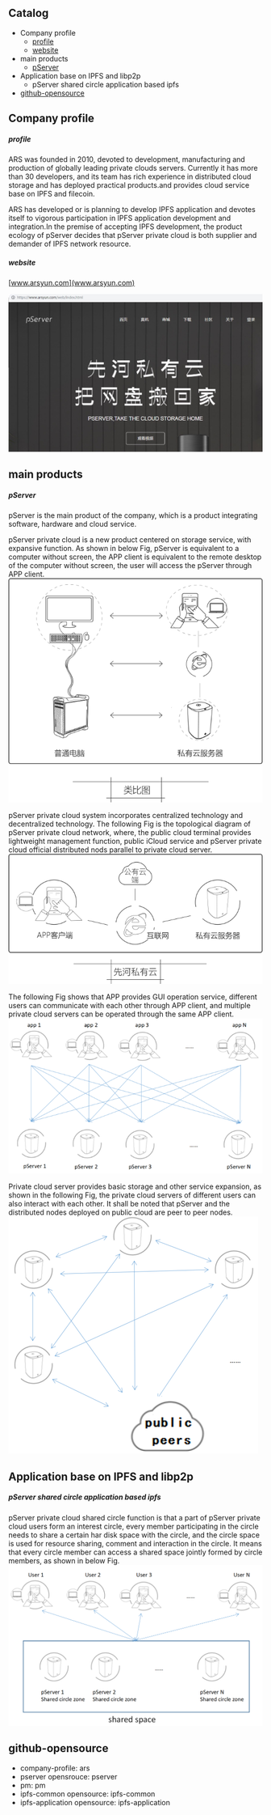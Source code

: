 ## Catalog

- Company profile
	- [profile](#profile)
	- [website](#website)
- main products
	- [pServer](#pserver)
- Application base on IPFS and libp2p
	- pServer shared circle application based ipfs
- [github-opensource](#github-opensource)


## Company profile

##### profile
ARS was founded in 2010, devoted to development, manufacturing and production of globally leading private clouds servers. Currently it has more than 30 developers, and its team has rich experience in distributed cloud storage and has deployed practical products.and provides cloud service base on IPFS and filecoin.

ARS has developed or is planning to develop IPFS application and devotes itself to vigorous participation in IPFS application development and integration.In the premise of accepting IPFS development, the product ecology of pServer decides that pServer private cloud is both supplier and demander of IPFS network resource.


##### website
[www.arsyun.com](www.arsyun.com)

![](/img/arsyun.jpg)



## main products

##### pServer
pServer is the main product of the company, which is a product integrating software, hardware and cloud service.

pServer private cloud is a new product centered on storage service, with expansive function. As shown in below Fig, pServer is equivalent to a computer without screen, the APP client is equivalent to the remote desktop of the computer without screen, the user will access the pServer through APP client.
![](/img/1.png)

pServer private cloud system incorporates centralized technology and decentralized technology. The following Fig is the topological diagram of pServer private cloud network, where, the public cloud terminal provides lightweight management function, public iCloud service and pServer private cloud official distributed nods parallel to private cloud server.
![](/img/2.png)

The following Fig shows that APP provides GUI operation service, different users can communicate with each other through APP client, and multiple private cloud servers can be operated through the same APP client.
![](/img/3.png)

Private cloud server provides basic storage and other service expansion, as shown in the following Fig, the private cloud servers of different users can also interact with each other. It shall be noted that pServer and the distributed nodes deployed on public cloud are peer to peer nodes.
![](/img/4.png)





## Application base on IPFS and libp2p

##### pServer shared circle application based ipfs
pServer private cloud shared circle function is that a part of pServer private cloud users form an interest circle, every member participating in the circle needs to share a certain har disk space with the circle, and the circle space is used for resource sharing, comment and interaction in the circle.
It means that every circle member can access a shared space jointly formed by circle members, as shown in below Fig.
![](/img/5.png)

## github-opensource
- company-profile:    ars
- pserver opensrouce:    pserver
- pm:    pm
- ipfs-common opensource:    ipfs-common
- ipfs-application opensource: ipfs-application